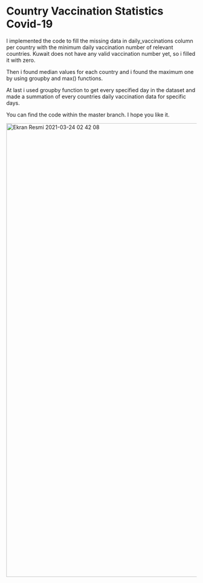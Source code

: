 # Country Vaccination Statistics Covid-19 

I implemented the code to fill the missing data in daily_vaccinations column per country with the minimum daily vaccination number of relevant countries. Kuwait does not have any valid vaccination number yet, so i filled it with zero. 

Then i found median values for each country and i found the maximum one by using groupby and max() functions.

At last i used groupby function to get every specified day in the dataset and made a summation of every countries daily vaccination data for specific days.

You can find the code within the master branch. I hope you like it.

<img width="1198" alt="Ekran Resmi 2021-03-24 02 42 08" src="https://user-images.githubusercontent.com/79477750/112232975-99c19000-8c4a-11eb-80ea-d46f4bd43cd4.png">
